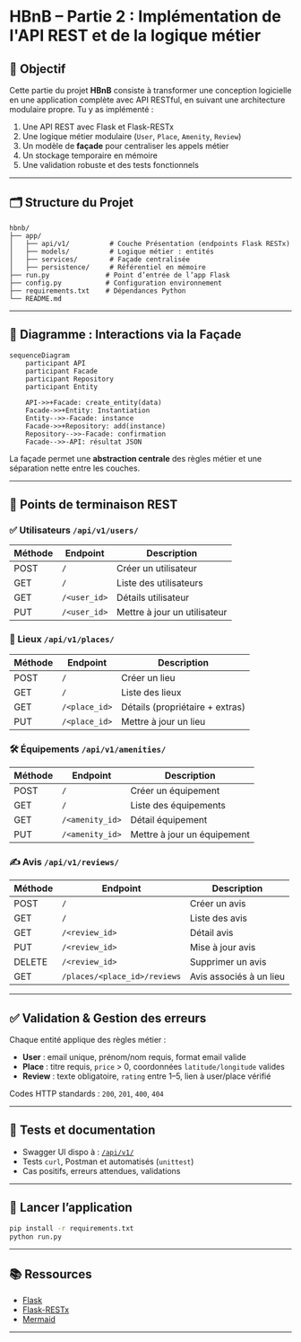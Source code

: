 # HBnB – Partie 2 : Implémentation de l'API REST et de la logique métier

## 🎯 Objectif

Cette partie du projet **HBnB** consiste à transformer une conception logicielle en une application complète avec API RESTful, en suivant une architecture modulaire propre. Tu y as implémenté :

1. Une API REST avec Flask et Flask-RESTx
2. Une logique métier modulaire (`User`, `Place`, `Amenity`, `Review`)
3. Un modèle de **façade** pour centraliser les appels métier
4. Un stockage temporaire en mémoire
5. Une validation robuste et des tests fonctionnels

---

## 🗂 Structure du Projet

```mermaid
hbnb/
├── app/
│   ├── api/v1/          # Couche Présentation (endpoints Flask RESTx)
│   ├── models/          # Logique métier : entités
│   ├── services/        # Façade centralisée
│   ├── persistence/     # Référentiel en mémoire
├── run.py              # Point d’entrée de l’app Flask
├── config.py           # Configuration environnement
├── requirements.txt    # Dépendances Python
└── README.md
```

---

## 🧠 Diagramme : Interactions via la Façade

```mermaid
sequenceDiagram
    participant API
    participant Facade
    participant Repository
    participant Entity

    API->>+Facade: create_entity(data)
    Facade->>+Entity: Instantiation
    Entity-->>-Facade: instance
    Facade->>+Repository: add(instance)
    Repository-->>-Facade: confirmation
    Facade-->>-API: résultat JSON
```

La façade permet une **abstraction centrale** des règles métier et une séparation nette entre les couches.

---

## 📡 Points de terminaison REST

### ✅ Utilisateurs `/api/v1/users/`
| Méthode | Endpoint         | Description                      |
|---------|------------------|----------------------------------|
| POST    | `/`              | Créer un utilisateur             |
| GET     | `/`              | Liste des utilisateurs           |
| GET     | `/<user_id>`     | Détails utilisateur              |
| PUT     | `/<user_id>`     | Mettre à jour un utilisateur     |

### 🏡 Lieux `/api/v1/places/`
| Méthode | Endpoint         | Description                      |
|---------|------------------|----------------------------------|
| POST    | `/`              | Créer un lieu                    |
| GET     | `/`              | Liste des lieux                  |
| GET     | `/<place_id>`    | Détails (propriétaire + extras)  |
| PUT     | `/<place_id>`    | Mettre à jour un lieu            |

### 🛠 Équipements `/api/v1/amenities/`
| Méthode | Endpoint         | Description                      |
|---------|------------------|----------------------------------|
| POST    | `/`              | Créer un équipement              |
| GET     | `/`              | Liste des équipements            |
| GET     | `/<amenity_id>`  | Détail équipement                |
| PUT     | `/<amenity_id>`  | Mettre à jour un équipement      |

### ✍️ Avis `/api/v1/reviews/`
| Méthode | Endpoint                         | Description                          |
|---------|----------------------------------|--------------------------------------|
| POST    | `/`                              | Créer un avis                        |
| GET     | `/`                              | Liste des avis                       |
| GET     | `/<review_id>`                  | Détail avis                          |
| PUT     | `/<review_id>`                  | Mise à jour avis                     |
| DELETE  | `/<review_id>`                  | Supprimer un avis                    |
| GET     | `/places/<place_id>/reviews`    | Avis associés à un lieu              |

---

## ✅ Validation & Gestion des erreurs

Chaque entité applique des règles métier :

- **User** : email unique, prénom/nom requis, format email valide
- **Place** : titre requis, `price` > 0, coordonnées `latitude/longitude` valides
- **Review** : texte obligatoire, `rating` entre 1–5, lien à user/place vérifié

Codes HTTP standards : `200`, `201`, `400`, `404`

---

## 🧪 Tests et documentation

- Swagger UI dispo à : [`/api/v1/`](http://localhost:5000/api/v1/)
- Tests `curl`, Postman et automatisés (`unittest`)
- Cas positifs, erreurs attendues, validations

---

## 🚀 Lancer l’application

```bash
pip install -r requirements.txt
python run.py
```

---

## 📚 Ressources

- [Flask](https://flask.palletsprojects.com/)
- [Flask-RESTx](https://flask-restx.readthedocs.io/)
- [Mermaid](https://mermaid.js.org/)

---